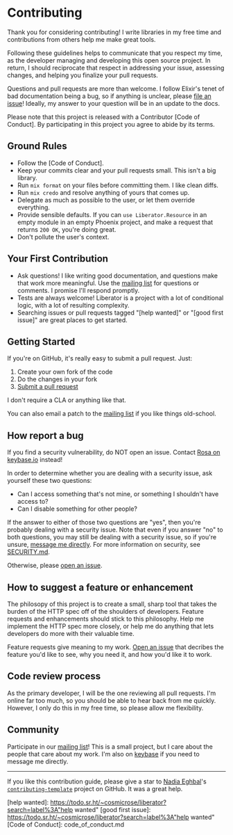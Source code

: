 <!--
SPDX-FileCopyrightText: 2021 Rosa Richter

SPDX-License-Identifier: MIT
-->

# Contributing

Thank you for considering contributing!
I write libraries in my free time and contributions from others help me make great tools.

Following these guidelines helps to communicate that you respect my time,
as the developer managing and developing this open source project.
In return, I should reciprocate that respect in addressing your issue,
assessing changes, and helping you finalize your pull requests.

Questions and pull requests are more than welcome.
I follow Elixir's tenet of bad documentation being a bug,
so if anything is unclear, please [file an issue](https://github.com/Cantido/liberator/issues/new)!
Ideally, my answer to your question will be in an update to the docs.

Please note that this project is released with a Contributor [Code of Conduct]. By participating in this project you agree to abide by its terms.

## Ground Rules

- Follow the [Code of Conduct].
- Keep your commits clear and your pull requests small.
  This isn't a big library.
- Run `mix format` on your files before committing them.
  I like clean diffs.
- Run `mix credo` and resolve anything of yours that comes up.
- Delegate as much as possible to the user, or let them override everything.
- Provide sensible defaults.
  If you can `use Liberator.Resource` in an empty module in an empty Phoenix project,
  and make a request that returns `200 OK`,
  you're doing great.
- Don't pollute the user's context.

## Your First Contribution

- Ask questions!
I like writing good documentation, and questions make that work more meaningful.
Use the [mailing list] for questions or comments.
I promise I'll respond promptly.
- Tests are always welcome!
Liberator is a project with a lot of conditional logic,
with a lot of resulting complexity.
- Searching issues or pull requests tagged "[help wanted]" or "[good first issue]" are great places to get started.

## Getting Started

If you're on GitHub, it's really easy to submit a pull request. Just:

1. Create your own fork of the code
2. Do the changes in your fork
3. [Submit a pull request](https://github.com/Cantido/liberator/compare)

I don't require a CLA or anything like that.

You can also email a patch to the [mailing list] if you like things old-school.


## How report a bug

If you find a security vulnerability, do NOT open an issue.
Contact [Rosa on keybase.io](https://keybase.io/cantido) instead!

In order to determine whether you are dealing with a security issue, ask yourself these two questions:

- Can I access something that's not mine, or something I shouldn't have access to?
- Can I disable something for other people?

If the answer to either of those two questions are "yes",
then you're probably dealing with a security issue.
Note that even if you answer "no" to both questions,
you may still be dealing with a security issue, so if you're unsure,
[message me directly](https://keybase.io/cantido).
For more information on security, see [SECURITY.md](SECURITY.md).

Otherwise, please [open an issue](https://todo.sr.ht/~cosmicrose/liberator).

## How to suggest a feature or enhancement

The philosopy of this project is to create a small, sharp tool that takes the burden
of the HTTP spec off of the shoulders of developers.
Feature requests and enhancements should stick to this philosophy.
Help me implement the HTTP spec more closely,
or help me do anything that lets developers do more with their valuable time.

Feature requests give meaning to my work.
[Open an issue](https://todo.sr.ht/~cosmicrose/liberator) that decribes the feature you'd like to see,
why you need it, and how you'd like it to work.

## Code review process

As the primary developer, I will be the one reviewing all pull requests.
I'm online far too much, so you should be able to hear back from me quickly.
However, I only do this in my free time, so please allow me flexibility.

## Community

Participate in our [mailing list](https://lists.sr.ht/~cosmicrose/liberator)!
This is a small project, but I care about the people that care about my work.
I'm also on [keybase](https://keybase.io/cantido) if you need to message me directly.

---
If you like this contribution guide, please give a star to [Nadia Eghbal]'s [`contributing-template`] project on GitHub.
It was a great help.

[Nadia Eghbal]: https://github.com/nayafia
[`contributing-template`]: https://github.com/nayafia/contributing-template
[mailing list]: https://lists.sr.ht/~cosmicrose/liberator
[help wanted]: https://todo.sr.ht/~cosmicrose/liberator?search=label%3A"help wanted"
[good first issue]: https://todo.sr.ht/~cosmicrose/liberator?search=label%3A"help wanted"
[Code of Conduct]: code_of_conduct.md
